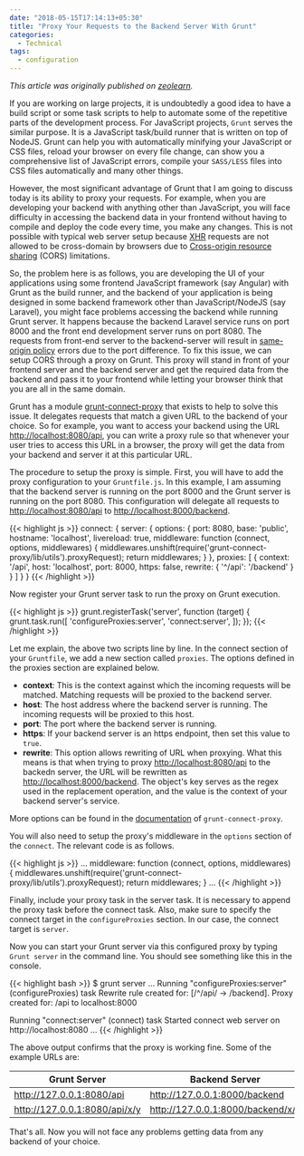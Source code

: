 ```yaml
---
date: "2018-05-15T17:14:13+05:30"
title: "Proxy Your Requests to the Backend Server With Grunt"
categories:
  - Technical
tags:
  - configuration
---
```


_This article was originally published on [zeolearn](https://www.zeolearn.com/magazine/proxy-your-requests-to-the-backend-server-with-grunt)._


If you are working on large projects, it is undoubtedly a good idea to have a build script or some task scripts to help to automate some of the repetitive parts of the development process.
For JavaScript projects, `Grunt` serves the similar purpose. It is a JavaScript task/build runner that is written on top of NodeJS. Grunt can help you with automatically minifying your JavaScript or CSS files, reload your browser on every file change, can show you a comprehensive list of JavaScript errors, compile your `SASS/LESS` files into CSS files automatically and many other things.

However, the most significant advantage of Grunt that I am going to discuss today is its ability to proxy your requests. For example, when you are developing your backend with anything other than JavaScript, you will face difficulty in accessing the backend data in your frontend without having to compile and deploy the code every time, you make any changes. This is not possible with typical web server setup because [XHR](https://en.wikipedia.org/wiki/XMLHttpRequest) requests are not allowed to be cross-domain by browsers due to [Cross-origin resource sharing](https://en.wikipedia.org/wiki/Cross-origin_resource_sharing) (CORS) limitations.

So, the problem here is as follows, you are developing the UI of your applications using some frontend JavaScript framework (say Angular) with Grunt as the build runner, and the backend of your application is being designed in some backend framework other than JavaScript/NodeJS (say Laravel), you might face problems accessing the backend while running Grunt server. It happens because the backend Laravel service runs on port 8000 and the front end development server runs on port 8080. The requests from front-end server to the backend-server will result in [same-origin policy](https://developer.mozilla.org/en-US/docs/Web/Security/Same-origin_policy) errors due to the port difference. To fix this issue, we can setup CORS through a proxy on Grunt. This proxy will stand in front of your frontend server and the backend server and get the required data from the backend and pass it to your frontend while letting your browser think that you are all in the same domain.

Grunt has a module [grunt-connect-proxy](https://github.com/drewzboto/grunt-connect-proxy) that exists to help to solve this issue. It delegates requests that match a given URL to the backend of your choice. So for example, you want to access your backend using the URL [http://localhost:8080/api](http://localhost:8080/api), you can write a proxy rule so that whenever your user tries to access this URL in a browser, the proxy will get the data from your backend and server it at this particular URL.

The procedure to setup the proxy is simple. First, you will have to add the proxy configuration to your `Gruntfile.js`. In this example, I am assuming that the backend server is running on the port 8000 and the Grunt server is running on the port 8080. This configuration will delegate all requests to [http://localhost:8080/api](http://localhost:8080/api) to [http://localhost:8000/backend](http://localhost:8000/backend).

{{< highlight js >}}
connect: {
  server: {
    options: {
      port: 8080,
      base: 'public',
      hostname: 'localhost',
      livereload: true,
      middleware: function (connect, options, middlewares) {
        middlewares.unshift(require('grunt-connect-proxy/lib/utils').proxyRequest);
        return middlewares;
      }
    },
    proxies: [
      {
        context: '/api',
        host: 'localhost',
        port: 8000,
        https: false,
        rewrite: {
            '^/api': '/backend'
        }
      }
    ]
  }
}
{{< /highlight >}}

Now register your Grunt server task to run the proxy on Grunt execution.

{{< highlight js >}}
grunt.registerTask('server', function (target) {
   grunt.task.run([
       'configureProxies:server',
       'connect:server',
   ]);
});
{{< /highlight >}}

Let me explain, the above two scripts line by line. In the connect section of your `Gruntfile`, we add a new section called `proxies`. The options defined in the proxies section are explained below.

- __context__: This is the context against which the incoming requests will be matched. Matching requests will be proxied to the backend server.
- __host__: The host address where the backend server is running. The incoming requests will be proxied to this host.
- __port__: The port where the backend server is running.
- __https__: If your backend server is an https endpoint, then set this value to `true`.
- __rewrite__: This option allows rewriting of URL when proxying. What this means is that when trying to proxy [http://localhost:8080/api](http://localhost:8080/api) to the backedn server, the URL will be rewritten as [http://localhost:8000/backend](http://localhost:8000/backend). The object's key serves as the regex used in the replacement operation, and the value is the context of your backend server's service.

More options can be found in the [documentation](https://github.com/drewzboto/grunt-connect-proxy#grunt-connect-proxy) of `grunt-connect-proxy`.

You will also need to setup the proxy's middleware in the `options` section of the `connect`. The relevant code is as follows.

{{< highlight js >}}
...
middleware: function (connect, options, middlewares) {
  middlewares.unshift(require('grunt-connect-proxy/lib/utils').proxyRequest);
  return middlewares;
}
...
{{< /highlight >}}

Finally, include your proxy task in the server task. It is necessary to append the proxy task before the connect task. Also, make sure to specify the connect target in the `configureProxies` section. In our case, the connect target is `server`.

Now you can start your Grunt server via this configured proxy by typing `Grunt server` in the command line. You should see something like this in the console.

{{< highlight bash >}}
$ grunt server
...
Running "configureProxies:server" (configureProxies) task
Rewrite rule created for: [/^\/api/ -> /backend].
Proxy created for: /api to localhost:8000

Running "connect:server" (connect) task
Started connect web server on http://localhost:8080
...
{{< /highlight >}}

The above output confirms that the proxy is working fine.
Some of the example URLs are:

| Grunt Server                    |  Backend Server                   |
|---------------------------------|-----------------------------------|
|  http://127.0.0.1:8080/api      | http://127.0.0.1:8000/backend     |
|  http://127.0.0.1:8080/api/x/y  | http://127.0.0.1:8000/backend/x/y |

That's all. Now you will not face any problems getting data from any backend of your choice.
